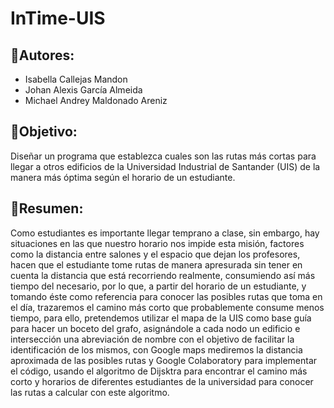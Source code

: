# InTime-UIS
## 📌Autores:
- Isabella Callejas Mandon
- Johan Alexis García Almeida
- Michael Andrey Maldonado Areniz

## 📌Objetivo:
Diseñar un programa que establezca cuales son las rutas más cortas para llegar a otros edificios de la Universidad Industrial de Santander (UIS) de la manera más óptima según el horario de un estudiante.


## 📌Resumen:
Como estudiantes es importante llegar temprano a clase, sin embargo, hay situaciones en las que nuestro horario nos impide esta misión, factores como la distancia entre salones y el espacio que dejan los profesores, hacen que el estudiante tome rutas de manera apresurada sin tener en cuenta la distancia que está recorriendo realmente, consumiendo así más tiempo del necesario, por lo que, a partir del horario de un estudiante, y tomando éste como referencia para conocer las posibles rutas que toma en el día, trazaremos el camino más corto que probablemente consume menos tiempo, para ello, pretendemos utilizar el mapa de la UIS como base guía para hacer un boceto del grafo, asignándole a cada nodo un edificio e intersección una abreviación de nombre con el objetivo de facilitar la identificación de los mismos, con Google maps mediremos la distancia aproximada de las posibles rutas y Google Colaboratory para implementar el código, usando el algoritmo de Dijsktra para encontrar el camino más corto y horarios de diferentes estudiantes de la universidad para conocer las rutas a calcular con este algoritmo.

